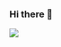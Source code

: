 ### Hi there 👋
![](https://github-readme-stats.vercel.app/api?username=gilglick&show_icons=true&theme=radical&line_height=33)
<!-- ![](https://github-readme-stats.vercel.app/api/top-langs/?username=gilglick&hide=HLSL,C%23%0A,html&theme=radical) -->
